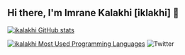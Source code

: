 ## Hi there, I'm Imrane Kalakhi [iklakhi] 👋 


[![ikalakhi GitHub stats](https://github-readme-stats.vercel.app/api?username=ikalakhi&show_icons=true&theme=radical)](https://github.com/ikalakhi)

[![ikalakhi Most Used Programming Languages](https://github-readme-stats.vercel.app/api/top-langs/?username=ikalakhi&layout=compact&hide_border=true&theme=darcula&bg_color=00000000&langs_count=6)](https://github.com/ikalakhi)
![Twitter](https://img.shields.io/twitter/url/https/twitter.com/imranekalakhi.svg?style=social&label=Follow%20%40ikalakhi)
